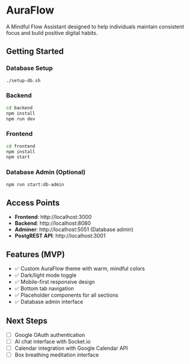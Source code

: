 # AuraFlow

A Mindful Flow Assistant designed to help individuals maintain consistent focus and build positive digital habits.

## Getting Started

### Database Setup
```bash
./setup-db.sh
```

### Backend
```bash
cd backend
npm install
npm run dev
```

### Frontend
```bash
cd frontend
npm install
npm start
```

### Database Admin (Optional)
```bash
npm run start:db-admin
```

## Access Points
- **Frontend**: http://localhost:3000
- **Backend**: http://localhost:8080
- **Adminer**: http://localhost:5051 (Database admin)
- **PostgREST API**: http://localhost:3001

## Features (MVP)
- ✅ Custom AuraFlow theme with warm, mindful colors
- ✅ Dark/light mode toggle
- ✅ Mobile-first responsive design
- ✅ Bottom tab navigation
- ✅ Placeholder components for all sections
- ✅ Database admin interface

## Next Steps
- [ ] Google OAuth authentication
- [ ] AI chat interface with Socket.io
- [ ] Calendar integration with Google Calendar API
- [ ] Box breathing meditation interface
